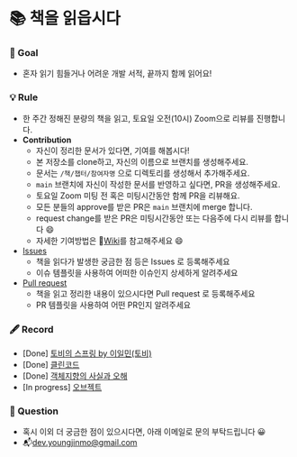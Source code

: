 # 📚 책을 읽읍시다

### 🏁 Goal

-  혼자 읽기 힘들거나 어려운 개발 서적, 끝까지 함께 읽어요!

### 💡 Rule

-  한 주간 정해진 분량의 책을 읽고, 토요일 오전(10시) Zoom으로 리뷰를 진행합니다.
-  **Contribution**
   -  자신이 정리한 문서가 있다면, 기여를 해봅시다!
   -  본 저장소를 clone하고, 자신의 이름으로 브랜치를 생성해주세요.
   -  문서는 `/책/챕터/참여자명` 으로 디렉토리를 생성해서 추가해주세요.
   -  `main` 브랜치에 자신이 작성한 문서를 반영하고 싶다면, PR을 생성해주세요.
   -  토요일 Zoom 미팅 전 혹은 미팅시간동안 함께 PR을 리뷰해요.
   -  모든 분들의 approve를 받은 PR은 `main` 브랜치에 merge 합니다.
   -  request change를 받은 PR은 미팅시간동안 또는 다음주에 다시 리뷰를 합니다 😄
   -  자세한 기여방법은 📌[Wiki](https://github.com/Bom-start/ReadingRecord/wiki/Contribution)를 참고해주세요 😄
-  [Issues](https://github.com/Bom-start/ReadingRecord/issues/new/choose)
   -  책을 읽다가 발생한 궁금한 점 등은 Issues 로 등록해주세요
   -  이슈 템플릿을 사용하여 어떠한 이슈인지 상세하게 알려주세요
-  [Pull request](https://github.com/Bom-start/ReadingRecord/pulls)
   -  책을 읽고 정리한 내용이 있으시다면 Pull request 로 등록해주세요
   -  PR 템플릿을 사용하여 어떤 PR인지 알려주세요

### 🖋 Record

-  [Done] [토비의 스프링 by 이일민(토비)](https://book.naver.com/bookdb/book_detail.nhn?bid=7006516)
-  [Done] [클린코드](https://www.aladin.co.kr/shop/wproduct.aspx?ItemId=34083680)
-  [Done] [객체지향의 사실과 오해](https://www.aladin.co.kr/shop/wproduct.aspx?ItemId=60550259)
-  [In progress] [오브젝트](https://www.aladin.co.kr/shop/wproduct.aspx?ItemId=193681076)

### 🙋 Question

-  혹시 이외 더 궁금한 점이 있으시다면, 아래 이메일로 문의 부탁드립니다 😀
-  📬<a href="mailto:dev.youngjinmo@gmail.com">dev.youngjinmo@gmail.com</a>
